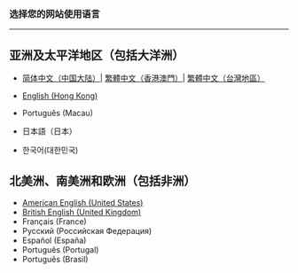 ### 选择您的网站使用语言 
---
## 亚洲及太平洋地区（包括大洋洲）

- [简体中文（中国大陆）](https://libps.github.io/zh/index)| [繁體中文（香港澳門）](https://libps.github.io/zh-hkmo/index)| [繁體中文（台灣地區）]((https://libps.github.io/zh-tw/index))
  
- [English (Hong Kong)](https://libps.github.io/en/hk/index)
- Português (Macau)
- 日本語（日本）
- 한국어(대한민국)

## 北美洲、南美洲和欧洲（包括非洲）

- [American English (United States)](https://libps.github.io/en/american/index)
- [British English (United Kingdom)](https://libps.github.io/en/british/index)
- Français (France) 
- Русский (Российская Федерация)
- Español (España)
- Português (Portugal)
- Português (Brasil)
